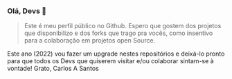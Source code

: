 ### Olá, Devs 👋

> Este é meu perfil público no Github. Espero que gostem dos projetos que disponibilizo e dos forks que trago pra vocês, como insentivo para a colaboração em projetos open Source.

Este ano (2022) vou fazer um upgrade nestes repositórios e deixá-lo pronto para que todos os Devs que quiserem visitar e/ou colaborar sintam-se à vontade!
Grato,
Carlos A Santos

<!--
**carlosItDevelop/carlosItDevelop** is a ✨ _special_ ✨ repository because its `README.md` (this file) appears on your GitHub profile.

Here are some ideas to get you started:

- 🔭 I’m currently working on ...
- 🌱 I’m currently learning ...
- 👯 I’m looking to collaborate on ...
- 🤔 I’m looking for help with ...
- 💬 Ask me about ...
- 📫 How to reach me: ...
- 😄 Pronouns: ...
- ⚡ Fun fact: ...
-->
